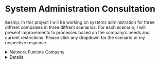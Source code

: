 <h1>System Administration Consultation</h1>
<p>&esmp;
In this project I will be working on systems administration for three diffrent companies in three diffrent scenarios. For each scenario, I will present improvements to processes based on the company’s needs and current restrictions. Please click any dropdown for the scenario or my respective response.</p>
<details><summary>Network Funtime Company</summary>
<p>Network Funtime Company is a small company that builds open-source software. The company is made up software engineers, a few designers, one person in Human Resources (HR), and a small sales team. Altogether, there are 100 employees. They recently hired you as a system administrator to come in and become their IT department.<br>

When a new person is hired on, the HR person purchases a laptop for them to do their work. The HR representative is unfamiliar with what type of hardware is out there; if a new employee requests a laptop, the HR person will purchase the cheapest option for a laptop online. Because of this, almost everyone has a different laptop model. The company doesn’t have too much revenue to spend, so they don’t order laptops until someone gets hired at the company. This leads to a few days of wait time from when someone starts to when they can actually work on a laptop.<br>

The company doesn’t label their computers with anything, so if a computer is missing or stolen, there’s no way to audit it. There’s no inventory system to keep track of what’s currently in the fleet.<br>

Once a computer is purchased, the HR person hands it to the new employee to set up. Software engineers that use Linux have to find a USB drive and add their preferred distribution to the laptop. Anytime someone needs something from HR -- whether it’s office related or tech related -- they email the HR representative directly.<br>

When a new employee gets a machine, they’re given logins to use cloud services. They get a personal orientation with HR to make sure they can login. This requires the HR person to block off a few hours for every new employee. If an employee forgets the login to their machine, they have no way to retrieve a password and they have to reimagine their machine. Employees don’t have a strict password requirement to set for their computers.<br>

The company currently has many of their services in the cloud, such as email, word processors, spreadsheet applications, etc. They also use the application, Slack, for instant communication.<br>
</p>
</details>

<details><h3><summary>Improving NFC</summary></h3>
  <p>
Hardware Management Issues:<br>
Laptop purchases for new employees should be more standardized. For example, there should be three pre-approved laptop brands/models for users that will be sufficient for their respective roles. This will increase productivity, as issues that have occurred before can likely be fixed more easily if they happen on the same model. Depending on the expected employee size, this also allows the company to buy in bulk, receiving a sizable discount. When buying in bulk, it would be wise to purchase spare hardware in case a user's laptop breaks or a new hire needs a laptop, avoiding several days of waiting. These computers can be preinstalled with the required software and BIOS for the employees' needs. The company also needs an accurate hardware inventory that contains information on each computer. This inventory can include the purchase date, an assigned ID number, model, and the ID of the assigned employee. This will greatly reduce potential theft, as each employee will be responsible for an assigned computer. It will also improve overall security management and auditing.<br>

Software and Security:<br>
To reduce an employee's setup time, create standardized OS images as needed for Windows or Linux systems that can be deployed via network boot or implemented using a USB drive. There should also be a password policy as well as a password management system. This will help prevent guessed passwords and brute-force attacks on the system. Through the password management system, IT can recover forgotten passwords or assign a temporary password to be changed at the next login. Depending on the type of data an employee is expected to handle, it would be wise to implement two-factor authentication via biometrics or a key, adding another protective layer to our data.<br>

IT Support and Communication Issues:<br>
It would be wise to implement an IT ticketing system, such as FreshService or osTicket, depending on the needs of the company. This will streamline support, reduce the need to contact HR, decrease required response times, and allow for more efficient tracking of related IT issues. It would also be beneficial to create a portal or manual for common issues that appear and how they can be fixed, to reduce the overall workload on IT staff for easily solvable problems. Onboarding can also be automated using different applications to set up user accounts.<br>

Lacking Security Testing:<br>
The company needs to implement regularly scheduled security tests on their system. This could help identify potential vulnerabilities before they are exploited. Employees should also receive regular training on common IT principles, such as identifying scam emails.<br>

If these examples are implemented NFC can greatly inprove it's IT infrastructure, enhance data security, and reduce the potential workload on the IT department.
</details>
